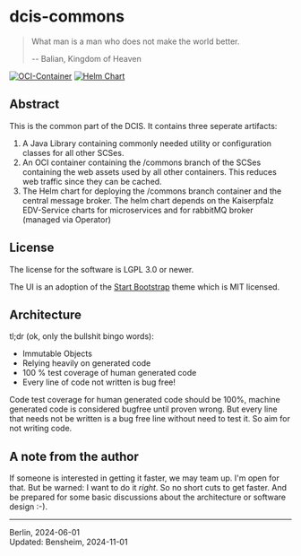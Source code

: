 # dcis-commons

> What man is a man who does not make the world better.
>
> -- Balian, Kingdom of Heaven

[![OCI-Container](https://github.com/Paladins-Inn/torganized-play-commons/actions/workflows/docker-build.yaml/badge.svg)](https://github.com/Paladins-Inn/torganized-play-commons/actions/workflows/docker-build.yaml)
[![Helm Chart](https://github.com/Paladins-Inn/torganized-play-commons/actions/workflows/helm-push.yaml/badge.svg)](https://github.com/Paladins-Inn/torganized-play-commons/actions/workflows/helm-push.yaml)


## Abstract

This is the common part of the DCIS.
It contains three seperate artifacts:

1. A Java Library containing commonly needed utility or configuration classes for all other SCSes.
2. An OCI container containing the /commons branch of the SCSes containing the web assets used by all other containers.
   This reduces web traffic since they can be cached.
3. The Helm chart for deploying the /commons branch container and the central message broker.
   The helm chart depends on the Kaiserpfalz EDV-Service charts for microservices and for rabbitMQ broker (managed via Operator)

## License

The license for the software is LGPL 3.0 or newer.

The UI is an adoption of the [Start Bootstrap](https://github.com/StartBootstrap/startbootstrap-sb-admin) theme which is MIT licensed.

## Architecture

tl;dr (ok, only the bullshit bingo words):

* Immutable Objects
* Relying heavily on generated code
* 100 % test coverage of human generated code
* Every line of code not written is bug free!

Code test coverage for human generated code should be 100%, machine generated code is considered bugfree until proven wrong.
But every line that needs not be written is a bug free line without need to test it. So aim for not writing code.

## A note from the author

If someone is interested in getting it faster, we may team up.
I'm open for that.
But be warned: I want to do it _right_.
So no short cuts to get faster.
And be prepared for some basic discussions about the architecture or software design :-).

---
Berlin, 2024-06-01<br/>
Updated: Bensheim, 2024-11-01